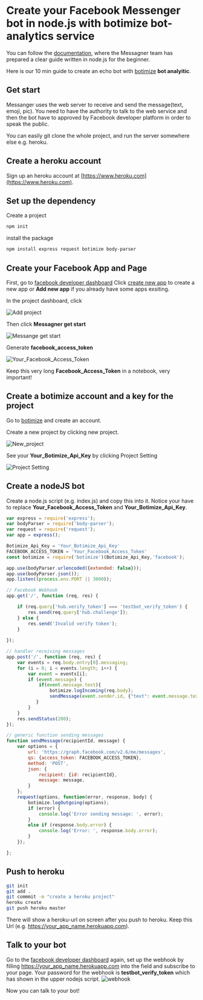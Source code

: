 # Create your Facebook Messenger bot in node.js with botimize bot-analytics service

You can follow the [documentation](https://developers.facebook.com/docs/messenger-platform/guides/quick-start), where the Messagner team has prepared a clear guide written in node.js for the beginner.

Here is our 10 min guide to create an echo bot with [botimize](http://www.botimize.io) **bot analyitic**.

## Get start
Messanger uses the web server to receive and send the message(text, emoji, pic). You need to have the authority to talk to the web service and then the bot have to approved by Facebook developer platform in order to speak the public.

You can easily git clone the whole project, and run the server somewhere else e.g. heroku.

## Create a heroku account
Sign up an heroku account at [https://www.heroku.com](https://www.heroku.com).

## Set up the dependency

Create a project
```bash
npm init
```

install the package

```bash
npm install express request botimize body-parser
```

## Create your Facebook App and Page

First, go to [facebook developer dashboard](https://developers.facebook.com/apps)
Click [create new app](/img/create_new_app.png) to create a new app or **Add new app** if you already have some apps exsiting.

In the project dashboard, click 

![Add project](/img/add_project.png)

Then click **Messagner get start**

![Messange get start](/img/get_start.png)

Generate **facebook_access_token**

![Your_Facebook_Access_Token](/img/generate_token.png)

Keep this very long **Facebook_Access_Token** in a notebook, very important!

## Create a botimize account and a key for the project

Go to [botimize](https://dashboard.botimize.io/register) and create an account.

Create a new project by clicking new project.

![New_project](/img/botimize_new_project.png)

See your **Your_Botimize_Api_Key** by clicking Project Setting

![Project Setting](img/botimize_apiKey.png)

## Create a nodeJS bot

Create a node.js script (e.g. index.js) and copy this into it.
Notice your have to replace **Your_Facebook_Access_Token** and **Your_Botimize_Api_Key**.

```javascript
var express = require('express');
var bodyParser = require('body-parser');
var request = require('request');
var app = express();

Botimize_Api_Key = 'Your_Botimize_Api_Key'
FACEBOOK_ACCESS_TOKEN = 'Your_Facebook_Access_Token'
const botimize = require('botimize')(Botimize_Api_Key,'facebook');

app.use(bodyParser.urlencoded({extended: false}));
app.use(bodyParser.json());
app.listen((process.env.PORT || 3000));

// Facebook Webhook
app.get('/', function (req, res) {

    if (req.query['hub.verify_token'] === 'testbot_verify_token') {
        res.send(req.query['hub.challenge']);
    } else {
        res.send('Invalid verify token');
    }
    
});

// handler receiving messages
app.post('/', function (req, res) {
    var events = req.body.entry[0].messaging;
    for (i = 0; i < events.length; i++) {
        var event = events[i];
        if (event.message) {
            if(event.message.text){
                botimize.logIncoming(req.body);
                sendMessage(event.sender.id, {"text": event.message.text});
           }
        }
    }
    res.sendStatus(200);
});

// generic function sending messages
function sendMessage(recipientId, message) {
    var options = {
        url: 'https://graph.facebook.com/v2.6/me/messages',
        qs: {access_token: FACEBOOK_ACCESS_TOKEN},
        method: 'POST',
        json: {
            recipient: {id: recipientId},
            message: message,
        }
    };
    request(options, function(error, response, body) {
        botimize.logOutgoing(options);
        if (error) {
            console.log('Error sending message: ', error);
        }
        else if (response.body.error) {
            console.log('Error: ', response.body.error);
        }
    });

};
```

## Push to heroku

```bash
git init
git add .
git commmit -m "create a heroku project"
heroku create
git push heroku master
```
There will show a heroku-url on screen after you push to heroku.
Keep this Url (e.g. https://your_app_name.herokuapp.com).

## Talk to your bot

Go to the [facebook developer dashboard](https://developers.facebook.com/apps) again, set up the webhook by filling https://your_app_name.herokuapp.com into the field and subscribe to your page.
Your password for the webhook is **testbot_verify_token** which has shown in the upper nodejs script.
![webhook](/img/webhook_token.png)

Now you can talk to your bot!
